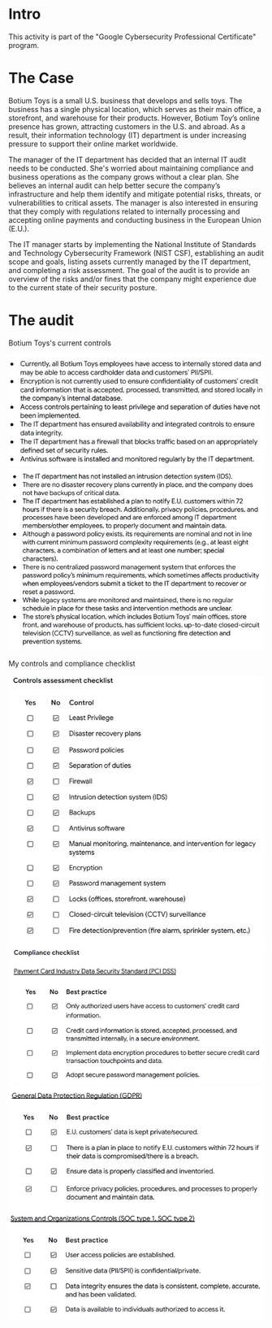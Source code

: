 # Intro
This activity is part of the "Google Cybersecurity Professional Certificate" program.

# The Case

Botium Toys is a small U.S. business that develops and sells toys. The business has a single physical location, which serves as their main office, a storefront, and warehouse for their products. However, Botium Toy’s online presence has grown, attracting customers in the U.S. and abroad. As a result, their information technology (IT) department is under increasing pressure to support their online market worldwide. 

The manager of the IT department has decided that an internal IT audit needs to be conducted. She's worried about maintaining compliance and business operations as the company grows without a clear plan. She believes an internal audit can help better secure the company’s infrastructure and help them identify and mitigate potential risks, threats, or vulnerabilities to critical assets. The manager is also interested in ensuring that they comply with regulations related to internally processing and accepting online payments and conducting business in the European Union (E.U.).   

The IT manager starts by implementing the National Institute of Standards and Technology Cybersecurity Framework (NIST CSF), establishing an audit scope and goals, listing assets currently managed by the IT department, and completing a risk assessment. The goal of the audit is to provide an overview of the risks and/or fines that the company might experience due to the current state of their security posture.

# The audit
Botium Toys's current controls

![image](https://github.com/L0rdB43lish/Security-Audit/blob/a0e46dc857e0044313bf7da2c4d11f593b1f064b/controls%20assessment.jpg)
![image](https://github.com/L0rdB43lish/Security-Audit/blob/a0e46dc857e0044313bf7da2c4d11f593b1f064b/controls%20assessment%202.jpg)

My controls and compliance checklist

![image](https://github.com/L0rdB43lish/Security-Audit/blob/a97c8a7f1d3f3fa480b17d14a2b5c6a97b8f68c3/controls%20assessment%20checklist.jpg)
![image](https://github.com/L0rdB43lish/Security-Audit/blob/a97c8a7f1d3f3fa480b17d14a2b5c6a97b8f68c3/compliance%20checklist.jpg)
![image](https://github.com/L0rdB43lish/Security-Audit/blob/a97c8a7f1d3f3fa480b17d14a2b5c6a97b8f68c3/compliance%20gdpr%20checklist.jpg)
![image](https://github.com/L0rdB43lish/Security-Audit/blob/a97c8a7f1d3f3fa480b17d14a2b5c6a97b8f68c3/compliance%20soc%20checklist.jpg)
